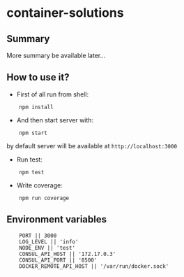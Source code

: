 # container-solutions

## Summary

More summary be available later...

## How to use it?

* First of all run from shell:

```
    npm install
```

* And then start server with:

```
    npm start
```

by default server will be available at ` http://localhost:3000 ` 

* Run test:

```
    npm test
```

* Write coverage:

```
    npm run coverage
```

## Environment variables

```
    PORT || 3000
    LOG_LEVEL || 'info'
    NODE_ENV || 'test'
    CONSUL_API_HOST || '172.17.0.3'
    CONSUL_API_PORT || '8500'
    DOCKER_REMOTE_API_HOST || '/var/run/docker.sock'
```
